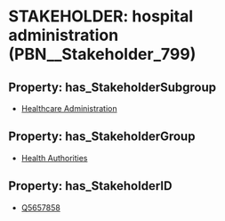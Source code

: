 # STAKEHOLDER: __hospital administration__ (PBN__Stakeholder_799)

## Property: has_StakeholderSubgroup

* [Healthcare Administration](PBN__StakeholderSubgroup_49)

## Property: has_StakeholderGroup

* [Health Authorities](PBN__StakeholderGroup_4)

## Property: has_StakeholderID

* [Q5657858](Q5657858)


